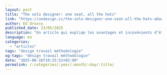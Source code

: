 ```yaml
---
layout: post
title: "The solo designer: one seat, all the hats"
link: "https://uxdesign.cc/the-solo-designer-one-seat-all-the-hats-a6ac5df0af32"
author: Ed Orozco
published_date: 23/05/2025
description: "Un article qui expliqe les avantages et incovénients d’être le seul designer dans une entreprise."
language: en
categories: 
  - "articles"
tags: "design travail méthodologie"
og-tags: "design travail méthodologie"
date: "2025-08-16T10:25:52+02:00"
permalink: /:categories/:year/:month/:day/:title/
---
```

